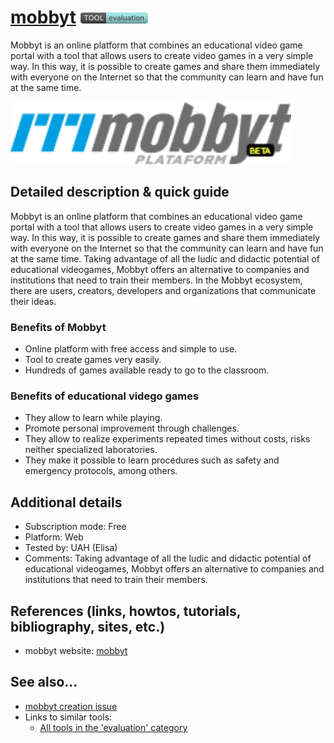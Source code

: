 # [mobbyt](https://mobbyt.com/)  [<img src="images/evaluation.png" align="bottom">](https://github.com/e-CLOSE/Toolbox/issues?q=label%3A01_TOOL+label%3Aevaluation)

Mobbyt is an online platform that combines an educational video game portal with a tool that allows users to create video games in a very simple way. In this way, it is possible to create games and share them immediately with everyone on the Internet so that the community can learn and have fun at the same time.

[<img src="images/mobbyt.png" align="bottom" height="100" alt="mobbyt">](https://github.com/e-CLOSE/Toolbox/blob/main/Tools/mobbyt.md)

## Detailed description & quick guide

Mobbyt is an online platform that combines an educational video game portal with a tool that allows users to create video games in a very simple way. In this way, it is possible to create games and share them immediately with everyone on the Internet so that the community can learn and have fun at the same time. Taking advantage of all the ludic and didactic potential of educational videogames, Mobbyt offers an alternative to companies and institutions that need to train their members. In the Mobbyt ecosystem, there are users, creators, developers and organizations that communicate their ideas.

### Benefits of Mobbyt

- Online platform with free access and simple to use.
- Tool to create games very easily.
- Hundreds of games available ready to go to the classroom.

### Benefits of educational vidego games

- They allow to learn while playing.
- Promote personal improvement through challenges.
- They allow to realize experiments repeated times without costs, risks neither specialized laboratories.
- They make it possible to learn procedures such as safety and emergency protocols, among others.

## Additional details

- Subscription mode: Free
- Platform: Web
- Tested by: UAH (Elisa)
- Comments: Taking advantage of all the ludic and didactic potential of educational videogames, Mobbyt offers an alternative to companies and institutions that need to train their members. 


## References (links, howtos, tutorials, bibliography, sites, etc.)

- mobbyt website: [mobbyt](https://mobbyt.com/)


## See also...

- [mobbyt creation issue](https://github.com/e-CLOSE/Toolbox/issues/82)
- Links to similar tools:
  - [All tools in the 'evaluation' category](https://github.com/e-CLOSE/Toolbox/issues?q=label%3A01_TOOL+label%3Aevaluation)
